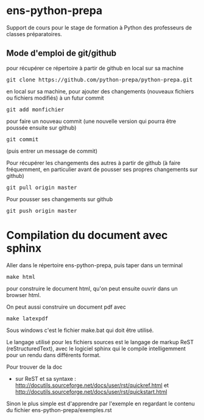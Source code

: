 ens-python-prepa
=================

Support de cours pour le stage de formation à Python des professeurs de
classes préparatoires.

Mode d'emploi de git/github
---------------------------

pour récupérer ce répertoire à partir de github en local sur sa machine

<pre>
git clone https://github.com/python-prepa/python-prepa.git
</pre>

en local sur sa machine, pour ajouter des changements (nouveaux fichiers
ou fichiers modifiés) à un futur commit

<pre>
git add monfichier
</pre>

pour faire un nouveau commit (une nouvelle version qui pourra être
poussée ensuite sur github)

<pre>
git commit
</pre>

(puis entrer un message de commit)

Pour récupérer les changements des autres à partir de github (à faire
fréquemment, en particulier avant de pousser ses propres changements sur
github)

<pre>
git pull origin master
</pre>

Pour pousser ses changements sur github

<pre>
git push origin master
</pre>

Compilation du document avec sphinx
====================================

Aller dans le répertoire ens-python-prepa, puis taper dans un terminal

<pre>
make html
</pre>

pour construire le document html, qu'on peut ensuite ouvrir dans un
browser html.

On peut aussi construire un document pdf avec

<pre>
make latexpdf
</pre>

Sous windows c'est le fichier make.bat qui doit être utilisé.

Le langage utilisé pour les fichiers sources est le langage de markup
ReST (reStructuredText), avec le logiciel sphinx qui le compile
intelligemment pour un rendu dans différents format. 

Pour trouver de la doc

 * sur ReST et sa syntaxe :
   http://docutils.sourceforge.net/docs/user/rst/quickref.html et 
   http://docutils.sourceforge.net/docs/user/rst/quickstart.html

Sinon le plus simple est  d'apprendre par l'exemple en regardant le
contenu du fichier ens-python-prepa/exemples.rst
